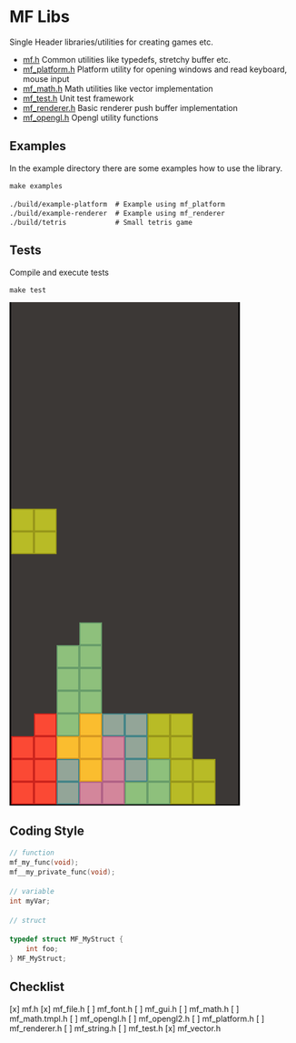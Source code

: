 # MF Libs

Single Header libraries/utilities for creating games etc.

* [mf.h](./src/mf.h) Common utilities like typedefs, stretchy buffer etc.
* [mf_platform.h](./src/mf_platform.h) Platform utility for opening windows and read keyboard, mouse input
* [mf_math.h](./src/mf_math.h) Math utilities like vector implementation
* [mf_test.h](./src/mf_test.h) Unit test framework
* [mf_renderer.h](./src/mf_renderer.h) Basic renderer push buffer implementation
* [mf_opengl.h](./src/mf_opengl.h) Opengl utility functions


## Examples

In the example directory there are some examples how to use the library.

```
make examples

./build/example-platform  # Example using mf_platform
./build/example-renderer  # Example using mf_renderer
./build/tetris            # Small tetris game
```



## Tests

Compile and execute tests

```
make test
```

![Tetris](tetris.png)


## Coding Style

```c
// function
mf_my_func(void);
mf__my_private_func(void);

// variable
int myVar;

// struct

typedef struct MF_MyStruct {
    int foo;
} MF_MyStruct;
```

## Checklist

[x] mf.h
[x] mf_file.h
[ ] mf_font.h
[ ] mf_gui.h
[ ] mf_math.h
[ ] mf_math.tmpl.h
[ ] mf_opengl.h
[ ] mf_opengl2.h
[ ] mf_platform.h
[ ] mf_renderer.h
[ ] mf_string.h
[ ] mf_test.h
[x] mf_vector.h
